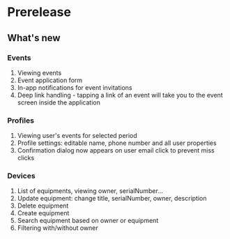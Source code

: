 # Prerelease

## What's new

### Events
1. Viewing events
1. Event application form
1. In-app notifications for event invitations
1. Deep link handling - tapping a link of an event will take you to the event screen inside the application

### Profiles
1. Viewing user's events for selected period
1. Profile settings: editable name, phone number and all user properties
1. Confirmation dialog now appears on user email click to prevent miss clicks

### Devices
1. List of equipments, viewing owner, serialNumber...
2. Update equipment: change title, serialNumber, owner, description
3. Delete equipment 
4. Create equipment
5. Search equipment based on owner or equipment
6. Filtering with/without owner